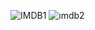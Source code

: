 ![IMDB1](https://github.com/user-attachments/assets/c12fec9f-ce75-4751-8aa9-b3c4d223734c)
![ımdb2](https://github.com/user-attachments/assets/02908428-c826-434a-a8f3-9bad1ccec893)



